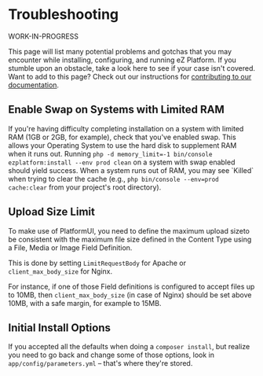 # Troubleshooting

WORK-IN-PROGRESS

This page will list many potential problems and gotchas that you may encounter while installing, configuring, and running eZ Platform. If you stumble upon an obstacle, take a look here to see if your case isn't covered. Want to add to this page? Check out our instructions for [contributing to our documentation](../community_resources/contributing.md#contribute-to-documentation).

## Enable Swap on Systems with Limited RAM

If you're having difficulty completing installation on a system with limited RAM (1GB or 2GB, for example), check that you've enabled swap. This allows your Operating System to use the hard disk to supplement RAM when it runs out. Running `php -d memory_limit=-1 bin/console ezplatform:install --env prod clean` on a system with swap enabled should yield success. When a system runs out of RAM, you may see \`Killed\` when trying to clear the cache (e.g., `php bin/console --env=prod cache:clear` from your project's root directory).

## Upload Size Limit

To make use of PlatformUI, you need to define the maximum upload sizeto be consistent with the maximum file size defined in the Content Type using a File, Media or Image Field Definition.

This is done by setting `LimitRequestBody` for Apache or` client_max_body_size` for Nginx.

For instance, if one of those Field definitions is configured to accept files up to 10MB, then `client_max_body_size` (in case of Nginx) should be set above 10MB, with a safe margin, for example to 15MB.

## Initial Install Options

If you accepted all the defaults when doing a `composer install`, but realize you need to go back and change some of those options, look in `app/config/parameters.yml` – that's where they're stored.

 
